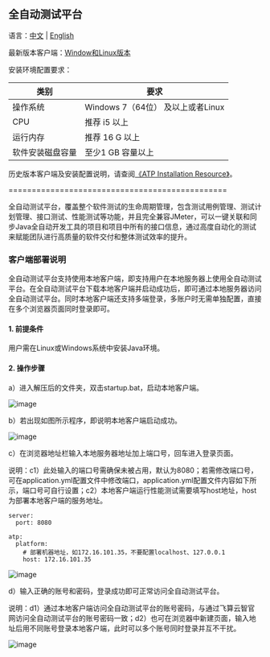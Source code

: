 全自动测试平台
-----------------------------------
语言：[中文](https://github.com/feisuanyz/Automated-Testing-Platform/blob/main/READMEcn.md) | [English](https://github.com/feisuanyz/Automated-Testing-Platform/blob/main/README.md)

最新版本客户端：[Window和Linux版本](https://main.feisuanyz.com:8080/atp/feisuanyz-local-client.zip)

安装环境配置要求：

| 类别       | 要求                        |
|----------|---------------------------|
| 操作系统     | Windows 7（64位） 及以上或者Linux |
| CPU      | 推荐 i5 以上                  |
| 运行内存     | 推荐 16 G 以上                |
| 软件安装磁盘容量 | 至少1 GB 容量以上               |

历史版本客户端及安装配置说明，请查阅[《ATP Installation Resource》](https://github.com/feisuanyz/Automated-Testing-Platform/tree/main/.%20ATP%20Installation%20Resource)。

===============================================

全自动测试平台，覆盖整个软件测试的生命周期管理，包含测试用例管理、测试计划管理、接口测试、性能测试等功能，并且完全兼容JMeter，可以一键关联和同步Java全自动开发工具的项目和项目中所有的接口信息，通过高度自动化的测试来赋能团队进行高质量的软件交付和整体测试效率的提升。

### 客户端部署说明

全自动测试平台支持使用本地客户端，即支持用户在本地服务器上使用全自动测试平台。在全自动测试平台下载本地客户端并启动成功后，即可通过本地服务器访问全自动测试平台。同时本地客户端还支持多端登录，多账户时无需单独配置，直接在多个浏览器页面同时登录即可。

#### 1. 前提条件

用户需在Linux或Windows系统中安装Java环境。

#### 2. 操作步骤

a）进入解压后的文件夹，双击startup.bat，启动本地客户端。

![image](https://github.com/feisuanyz/testplatform/assets/79617492/0e20dd13-fa2d-4208-9899-c7a20f539724)

b）若出现如图所示程序，即说明本地客户端启动成功。

![image](https://github.com/feisuanyz/testplatform/assets/79617492/0ba777a1-89b6-4ea5-99d1-7a59892984ac)

c）在浏览器地址栏输入本地服务器地址加上端口号，回车进入登录页面。

说明：c1）此处输入的端口号需确保未被占用，默认为8080；若需修改端口号，可在application.yml配置文件中修改端口，application.yml配置文件内容如下所示，端口号可自行设置；c2）本地客户端运行性能测试需要填写host地址，host为部署本地客户端的服务地址。

```
server:
  port: 8080

atp:
  platform:
    # 部署机器地址，如172.16.101.35，不要配置localhost、127.0.0.1
    host: 172.16.101.35
```

![image](https://github.com/feisuanyz/testplatform/assets/79617492/0f44d375-0870-43f0-a62c-886c412ceaad)

d）输入正确的账号和密码，登录成功即可正常访问全自动测试平台。

说明：d1）通过本地客户端访问全自动测试平台的账号密码，与通过飞算云智官网访问全自动测试平台的账号密码一致；d2）也可在浏览器中新建页面，输入地址后用不同账号登录本地客户端，此时可以多个账号同时登录并互不干扰。

![image](https://github.com/feisuanyz/testplatform/assets/79617492/4b669f82-2ab3-48c4-b812-4bc426b771e9)
